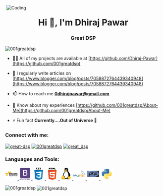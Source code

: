 <img align="right" alt="Coding" width="500" src="https://media-exp1.licdn.com/dms/image/C5616AQEY-8iFk6GQEA/profile-displaybackgroundimage-shrink_200_800/0/1628855059085?e=1634774400&v=beta&t=D0Uh78xR69V2iVaqBBNmsg67q6iswmw5leWNDiq0xYo"/>
<h1 align="center">Hi 👋, I'm Dhiraj Pawar</h1>
<h3 align="center">Great DSP</h3>

<p align="left"> <img src="https://komarev.com/ghpvc/?username=001greatdsp&label=Profile%20views&color=0e75b6&style=flat" alt="001greatdsp" /> </p>



- 👨‍💻 All of my projects are available at [https://github.com/Dhiraj-Pawar](https://github.com/001greatdsp)

- 📝 I regularly write articles on [https://www.blogger.com/blog/posts/7058872764439340948](https://www.blogger.com/blog/posts/7058872764439340948)

- 📫 How to reach me **0dhirajpawar@gmail.com**

- 📄 Know about my experiences [https://github.com/001greatdsp/About-Me](https://github.com/001greatdsp/About-Me)

- ⚡ Fun fact **Currently....Out of Universe 🌌**

<h3 align="left">Connect with me:</h3>
<p align="left">
<a href="https://linkedin.com/in/great-dsp" target="blank"><img align="center" src="https://raw.githubusercontent.com/rahuldkjain/github-profile-readme-generator/master/src/images/icons/Social/linked-in-alt.svg" alt="great-dsp" height="30" width="40" /></a>
<a href="https://codesandbox.com/001greatdsp" target="blank"><img align="center" src="https://cdn.jsdelivr.net/npm/simple-icons@3.0.1/icons/codesandbox.svg" alt="001greatdsp" height="30" width="40" /></a>
<a href="https://instagram.com/great_dsp" target="blank"><img align="center" src="https://raw.githubusercontent.com/rahuldkjain/github-profile-readme-generator/master/src/images/icons/Social/instagram.svg" alt="great_dsp" height="30" width="40" /></a>
</p>

<h3 align="left">Languages and Tools:</h3>
<p align="left"> <a href="https://aws.amazon.com" target="_blank"> <img src="https://raw.githubusercontent.com/devicons/devicon/master/icons/amazonwebservices/amazonwebservices-original-wordmark.svg" alt="aws" width="40" height="40"/> </a> <a href="https://getbootstrap.com" target="_blank"> <img src="https://raw.githubusercontent.com/devicons/devicon/master/icons/bootstrap/bootstrap-plain-wordmark.svg" alt="bootstrap" width="40" height="40"/> </a> <a href="https://www.w3schools.com/css/" target="_blank"> <img src="https://raw.githubusercontent.com/devicons/devicon/master/icons/css3/css3-original-wordmark.svg" alt="css3" width="40" height="40"/> </a> <a href="https://www.w3.org/html/" target="_blank"> <img src="https://raw.githubusercontent.com/devicons/devicon/master/icons/html5/html5-original-wordmark.svg" alt="html5" width="40" height="40"/> </a> <a href="https://www.linux.org/" target="_blank"> <img src="https://raw.githubusercontent.com/devicons/devicon/master/icons/linux/linux-original.svg" alt="linux" width="40" height="40"/> </a> <a href="https://www.mysql.com/" target="_blank"> <img src="https://raw.githubusercontent.com/devicons/devicon/master/icons/mysql/mysql-original-wordmark.svg" alt="mysql" width="40" height="40"/> </a> <a href="https://www.php.net" target="_blank"> <img src="https://raw.githubusercontent.com/devicons/devicon/master/icons/php/php-original.svg" alt="php" width="40" height="40"/> </a> <a href="https://www.python.org" target="_blank"> <img src="https://raw.githubusercontent.com/devicons/devicon/master/icons/python/python-original.svg" alt="python" width="40" height="40"/> </a> </p>

<p><img align="left" src="https://github-readme-stats.vercel.app/api/top-langs?username=001greatdsp&show_icons=true&locale=en&layout=compact" alt="001greatdsp" /></p>

<p>&nbsp;<img align="center" src="https://github-readme-stats.vercel.app/api?username=001greatdsp&show_icons=true&locale=en" alt="001greatdsp" /></p>


